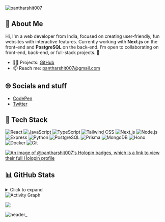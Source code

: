<!-- ![logo](https://user-images.githubusercontent.com/70382532/138322189-2db8df52-9dcb-40a0-88a8-c365466bd33d.gif) -->

<p align="left"> <img src="https://komarev.com/ghpvc/?username=pantharshit007&label=Profile%20views&color=0e75b6&style=flat" alt="pantharshit007" /> </p>

## 💫 About Me
Hi, I'm a web developer from India, focused on creating user-friendly, fun websites with interactive features. Currently working with **Next.js** on the front-end and **PostgreSQL** on the back-end. I'm open to collaborating on front-end, back-end, or full-stack projects. 🚀 

- 👨‍💻 Projects: [GitHub](https://github.com/pantharshit007)
- 📫 Reach me: pantharshit007@gmail.com

## 🌐 Socials and stuff
- [CodePen](https://codepen.io/pantharshit007)
- [Twitter](https://twitter.com/pantharshit007)
 
## 🔭 Tech Stack
![React](https://img.shields.io/badge/react-%2320232a.svg?style=for-the-badge&logo=react&logoColor=%2361DAFB) 
![JavaScript](https://img.shields.io/badge/javascript-%23323330.svg?style=for-the-badge&logo=javascript&logoColor=%23F7DF1E) 
![TypeScript](https://img.shields.io/badge/typescript-%233178C6.svg?style=for-the-badge&logo=typescript&logoColor=white) 
![Tailwind CSS](https://img.shields.io/badge/tailwind%20css-%2338B2AC.svg?style=for-the-badge&logo=tailwindcss&logoColor=white) 
![Next.js](https://img.shields.io/badge/next.js-%23000000.svg?style=for-the-badge&logo=next.js&logoColor=white) 
![Node.js](https://img.shields.io/badge/node.js-6DA55F?style=for-the-badge&logo=node.js&logoColor=white) 
![Express](https://img.shields.io/badge/express.js-%23404d59.svg?style=for-the-badge&logo=express&logoColor=white) 
![Python](https://img.shields.io/badge/python-%2314354C.svg?style=for-the-badge&logo=python&logoColor=white) 
![PostgreSQL](https://img.shields.io/badge/postgresql-%23316192.svg?style=for-the-badge&logo=postgresql&logoColor=white) 
![Prisma](https://img.shields.io/badge/prisma-%234F5B93.svg?style=for-the-badge&logo=prisma&logoColor=white) 
![MongoDB](https://img.shields.io/badge/mongodb-%2300A44E.svg?style=for-the-badge&logo=mongodb&logoColor=white) 
![Hono](https://img.shields.io/badge/hono-%231F1F1F.svg?style=for-the-badge&logo=hono&logoColor=white) 
![Docker](https://img.shields.io/badge/docker-%232496ED.svg?style=for-the-badge&logo=docker&logoColor=white) 
![Git](https://img.shields.io/badge/git-%23F14E32.svg?style=for-the-badge&logo=git&logoColor=white)



[![An image of @pantharshit007's Holopin badges, which is a link to view their full Holopin profile](https://holopin.me/pantharshit007)](https://holopin.io/@pantharshit007)

## 📊 GitHub Stats
<details>
  <summary>Click to expand</summary>
  <br />
  <div >
    <img src="https://github-readme-stats.vercel.app/api?username=pantharshit007&show_icons=true&theme=tokyonight&hide_border=true&count_private=true" alt="GitHub Stats" />
    <img src="https://github-readme-streak-stats.herokuapp.com/?user=pantharshit007&theme=tokyonight&hide_border=true" alt="GitHub Streak" />
    <img src="https://github-readme-stats.vercel.app/api/top-langs/?username=pantharshit007&layout=compact&theme=tokyonight&hide_border=true" alt="Top Languages" />
  </div>
</details>


  <img src="https://github-readme-activity-graph.vercel.app/graph?username=pantharshit007&custom_title=harshit%27s%20Contribution%20Graph&bg_color=1a1b27&color=38bdae&line=70a5fd&point=bf91f3&hide_border=true" alt="Activity Graph" />


[![](https://visitcount.itsvg.in/api?id=pantharshit007&icon=0&color=0)](https://visitcount.itsvg.in)

![header_](https://github.com/user-attachments/assets/d6a0035a-21ac-45eb-9f66-5d28dbdebe21)
